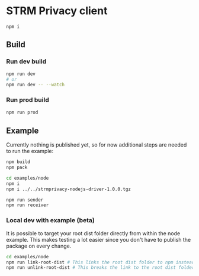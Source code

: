 # STRM Privacy client

```
npm i
```

## Build

### Run dev build

```bash
npm run dev
# or
npm run dev -- --watch
```

### Run prod build

```bash
npm run prod
```

## Example

Currently nothing is published yet, so for now additional steps are needed to run the example:

```bash
npm build
npm pack

cd examples/node
npm i
npm i ../../strmprivacy-nodejs-driver-1.0.0.tgz

npm run sender
npm run receiver
```

### Local dev with example (beta)

It is possible to target your root dist folder directly from within the node example. This makes testing a lot easier
since you don't have to publish the package on every change.

```bash
cd examples/node
npm run link-root-dist # This links the root dist folder to npm instead of the installed package
npm run unlink-root-dist # This breaks the link to the root dist folder
```
